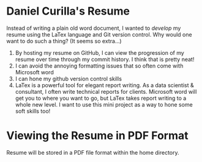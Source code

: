 # Daniel Curilla's Resume
Instead of writing a plain old word document, I wanted to *develop* my resume using the LaTex language and Git version control. Why would one want to do such a thing? (It seems so extra...) 
1. By hosting my resume on GitHub, I can view the progression of my resume over time through my commit history. I think that is pretty neat! 
2. I can avoid the annoying formatting issues that so often come with Microsoft word
3. I can hone my github version control skills
4. LaTex is a powerful tool for elegant report writing. As a data scientist & consultant, I often write technical reports for clients. Microsoft word will get you to where you want to go, but LaTex takes report writing to a whole new level. I want to use this mini project as a way to hone some soft skills too! 

# Viewing the Resume in PDF Format
Resume will be stored in a PDF file format within the home directory.
